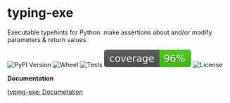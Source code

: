 # typing-exe

Executable typehints for Python: make assertions about and/or modify parameters & return values.

![PyPI Version](https://img.shields.io/pypi/v/typing_exe)
![Wheel](https://img.shields.io/pypi/wheel/typing_exe)
![Tests](https://github.com/snimu/typing-exe/actions/workflows/tests.yml/badge.svg)
![Coverage](coverage.svg)
![License](https://img.shields.io/github/license/snimu/typing-exe)

**Documentation**

[typing-exe: Documetation](https://snimu.github.io/typing-exe/)
